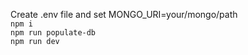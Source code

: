 
Create .env file and set MONGO_URI=your/mongo/path  
`npm i`  
`npm run populate-db`  
`npm run dev`
